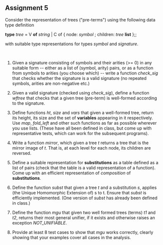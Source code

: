 ## Assignment 5


Consider the representation of trees ("pre-terms") using the following data type definition

**type** *tree* = V **of** *string* | C of { node: *symbol* ; children: *tree* **list** };;

with suitable type representations for types *symbol* and *signature*.

<br>

1. Given a signature consisting of symbols and their arities (>= 0) in any suitable form -- either as a list of (symbol, arity) pairs, or as a function from symbols to arities (you choose which) -- write a function *check_sig* that checks whether the signature is a valid signature (no repeated symbols, arities are non-negative etc.)

2. Given a valid signature (checked using *check_sig*), define a function *wftree* that checks that a given tree (pre-term) is well-formed according to the signature.

3. Define functions *ht*, *size* and *vars* that given a well-formed tree, return its height, its size and the set of **variables** appearing in it respectively.  Use *map*, *fold_left* and other such functions as far as possible wherever you use lists.  (These have all been defined in class, but come up with representative tests, which can work for the subsequent programs).

4. Write a function *mirror*, which given a tree *t* returns a tree that is the mirror image of *t*. That is, at each level for each node, its children are reversed.

5. Define a suitable representation for **substitutions** as a table defined as a list of pairs (check that the table is a valid representation of a function).  Come up with an efficient representation of *composition* of **substitutions**. 

6. Define the function *subst* that given a tree *t* and a substitution *s*, applies (the Unique Homomorphic Extension of) s to t.  Ensure that *subst* is efficiently implemented.  (One version of *subst* has already been defined in class.)

7. Define the function *mgu* that given two well formed trees (terms) *t1* and *t2*, returns their most general unifier, if it exists and otherwise raises an exception *NOT_UNIFIABLE*.

8. Provide at least 8 test cases to show that *mgu* works correctly, clearly showing that your examples cover all cases in the analysis.




